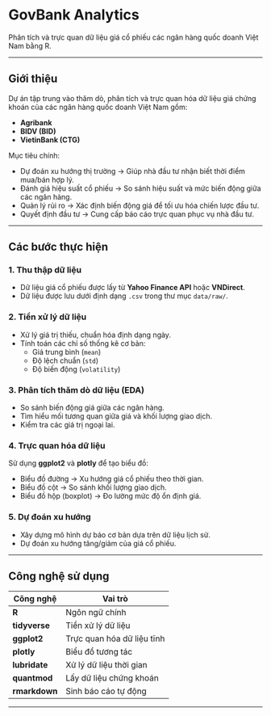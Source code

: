 # GovBank Analytics 

Phân tích và trực quan dữ liệu giá cổ phiếu các ngân hàng quốc doanh Việt Nam bằng R.


---

##  Giới thiệu
Dự án tập trung vào thăm dò, phân tích và trực quan hóa dữ liệu giá chứng khoán của các ngân hàng quốc doanh Việt Nam gồm:
- **Agribank**
- **BIDV (BID)**
- **VietinBank (CTG)**

Mục tiêu chính:
-  Dự đoán xu hướng thị trường → Giúp nhà đầu tư nhận biết thời điểm mua/bán hợp lý.
-  Đánh giá hiệu suất cổ phiếu → So sánh hiệu suất và mức biến động giữa các ngân hàng.
-  Quản lý rủi ro → Xác định biến động giá để tối ưu hóa chiến lược đầu tư.
-  Quyết định đầu tư → Cung cấp báo cáo trực quan phục vụ nhà đầu tư.

---

##  Các bước thực hiện

### **1. Thu thập dữ liệu**
- Dữ liệu giá cổ phiếu được lấy từ **Yahoo Finance API** hoặc **VNDirect**.
- Dữ liệu được lưu dưới định dạng `.csv` trong thư mục `data/raw/`.

### **2. Tiền xử lý dữ liệu**
- Xử lý giá trị thiếu, chuẩn hóa định dạng ngày.
- Tính toán các chỉ số thống kê cơ bản:
  - Giá trung bình (`mean`)
  - Độ lệch chuẩn (`std`)
  - Độ biến động (`volatility`)

### **3. Phân tích thăm dò dữ liệu (EDA)**
- So sánh biến động giá giữa các ngân hàng.
- Tìm hiểu mối tương quan giữa giá và khối lượng giao dịch.
- Kiểm tra các giá trị ngoại lai.

### **4. Trực quan hóa dữ liệu**
Sử dụng **ggplot2** và **plotly** để tạo biểu đồ:
- Biểu đồ đường → Xu hướng giá cổ phiếu theo thời gian.
- Biểu đồ cột → So sánh khối lượng giao dịch.
- Biểu đồ hộp (boxplot) → Đo lường mức độ ổn định giá.

### **5. Dự đoán xu hướng**
- Xây dựng mô hình dự báo cơ bản dựa trên dữ liệu lịch sử.
- Dự đoán xu hướng tăng/giảm của giá cổ phiếu.

---

##  Công nghệ sử dụng

| Công nghệ | Vai trò |
|----------|-------------------------|
| **R** | Ngôn ngữ chính |
| **tidyverse** | Tiền xử lý dữ liệu |
| **ggplot2** | Trực quan hóa dữ liệu tĩnh |
| **plotly** | Biểu đồ tương tác |
| **lubridate** | Xử lý dữ liệu thời gian |
| **quantmod** | Lấy dữ liệu chứng khoán |
| **rmarkdown** | Sinh báo cáo tự động |

---
